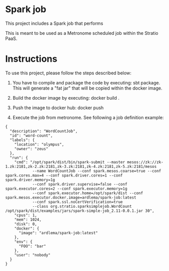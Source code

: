 # Spark job

This project includes a Spark job that performs <something with HDFS>
 
This is meant to be used as a Metronome scheduled job within the Stratio PaaS.
 
# Instructions 

To use this project, please follow the steps described below:

1. You have to compile and package the code by executing: sbt package. This will generate a "fat jar" that will be copied
   within the docker image.
   
2. Build the docker image by executing: docker build .
3. Push the image to docker hub: docker push <dockerhubrepo> 
4. Execute the job from metronome. See following a job definition example:

```
{
  "description": "WordCountJob",
  "id": "word-count",
  "labels": {
    "location": "olympus",
    "owner": "zeus"
  },
  "run": {
    "cmd": "/opt/spark/dist/bin/spark-submit --master mesos://zk://zk-1.zk:2181,zk-2.zk:2181,zk-3.zk:2181,zk-4.zk:2181,zk-5.zk:2181/mesos 
            --name WordCountJob --conf spark.mesos.coarse=true --conf spark.cores.max=4 --conf spark.driver.cores=1 --conf spark.driver.memory=1g 
            --conf spark.driver.supervise=false --conf spark.executor.cores=2 --conf spark.executor.memory=1g 
            --conf spark.executor.home=/opt/spark/dist --conf spark.mesos.executor.docker.image=ardlema/spark-job:latest 
            --conf spark.ssl.noCertVerification=true 
            --class org.stratio.sparksimplejob.WordCount /opt/spark/dist/examples/jars/spark-simple-job_2.11-0.0.1.jar 30",
    "cpus": 1,
    "mem": 1024,
    "disk": 0,
    "docker": {
      "image": "ardlema/spark-job:latest"
    },
    "env": {
      "FOO": "bar"
    },
    "user": "nobody"
  }
}
```
   